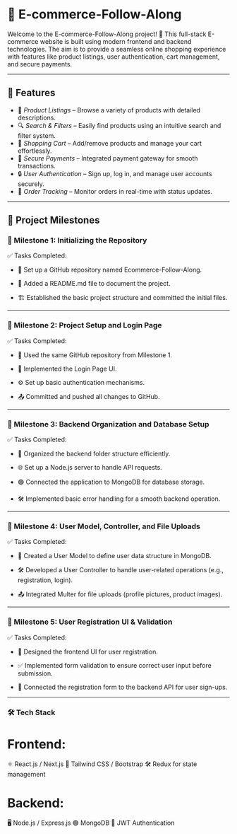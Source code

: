 # 🛒 E-commerce-Follow-Along

Welcome to the E-commerce-Follow-Along project! 🚀 This full-stack E-commerce website is built using modern frontend and backend technologies. The aim is to provide a seamless online shopping experience with features like product listings, user authentication, cart management, and secure payments.

---

## 🎯 Features

- 🏢 *Product Listings* – Browse a variety of products with detailed descriptions.
- 🔍 *Search & Filters* – Easily find products using an intuitive search and filter system.
- 🛒 *Shopping Cart* – Add/remove products and manage your cart effortlessly.
- 🏦 *Secure Payments* – Integrated payment gateway for smooth transactions.
- 🔒 *User Authentication* – Sign up, log in, and manage user accounts securely.
- 🚚 *Order Tracking* – Monitor orders in real-time with status updates.

---

## 📌 Project Milestones
 
### 📜 Milestone 1: Initializing the Repository
✅ Tasks Completed:

- 📂 Set up a GitHub repository named Ecommerce-Follow-Along.

- 📝 Added a README.md file to document the project.

- 🏗️ Established the basic project structure and committed the initial files. 

--- 

### 📜 Milestone 2: Project Setup and Login Page
✅ Tasks Completed:

- 🔗 Used the same GitHub repository from Milestone 1.

- 🔐 Implemented the Login Page UI.

- ⚙️ Set up basic authentication mechanisms.

- 📤 Committed and pushed all changes to GitHub.

---

### 📜 Milestone 3: Backend Organization and Database Setup
✅ Tasks Completed:

- 📂 Organized the backend folder structure efficiently.

- 🌐 Set up a Node.js server to handle API requests.

- 🟢 Connected the application to MongoDB for database storage.

- 🛠️ Implemented basic error handling for a smooth backend operation.

--- 

### 📜 Milestone 4: User Model, Controller, and File Uploads
✅ Tasks Completed:

- 👤 Created a User Model to define user data structure in MongoDB.

- 🛠️ Developed a User Controller to handle user-related operations (e.g., registration, login).

- 📤 Integrated Multer for file uploads (profile pictures, product images).

--- 

### 📜 Milestone 5: User Registration UI & Validation
✅ Tasks Completed:

- 🎨 Designed the frontend UI for user registration.

- ✅ Implemented form validation to ensure correct user input before submission.

- 🔗 Connected the registration form to the backend API for user sign-ups.

--- 


### 🛠️ Tech Stack

# Frontend:
⚛️ React.js / Next.js
🎨 Tailwind CSS / Bootstrap
🛠️ Redux for state management

# Backend:
🖥️ Node.js / Express.js
🟢 MongoDB
🔑 JWT Authentication


